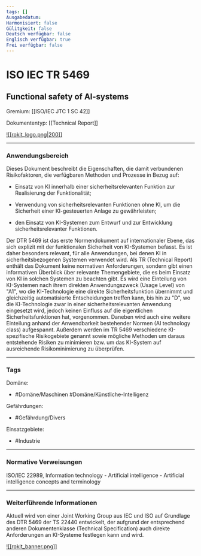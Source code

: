 ```yaml
---
tags: []
Ausgabedatum: 
Harmonisiert: false
Gülitgkeit: false
Deutsch verfügbar: false
Englisch verfügbar: true
Frei verfügbar: false
---
```


# ISO IEC TR 5469
## Functional safety of AI-systems

Gremium: [[ISO/IEC JTC 1 SC 42]]

Dokumententyp: [[Technical Report]]

[![[rokit_logo.png|200]]](https://public-robots.de/)

***
### Anwendungsbereich

Dieses Dokument beschreibt die Eigenschaften, die damit verbundenen Risikofaktoren, die verfügbaren Methoden und Prozesse in Bezug auf:

- Einsatz von KI innerhalb einer sicherheitsrelevanten Funktion zur Realisierung der Funktionalität;

- Verwendung von sicherheitsrelevanten Funktionen ohne KI, um die Sicherheit einer KI-gesteuerten Anlage zu gewährleisten;

- den Einsatz von KI-Systemen zum Entwurf und zur Entwicklung sicherheitsrelevanter Funktionen.

Der DTR 5469 ist das erste Normendokument auf internationaler Ebene, das sich explizit mit der funktionalen Sicherheit von KI-Systemen befasst. Es ist daher besonders relevant, für alle Anwendungen, bei denen KI in sicherheitsbezogenen Systemen verwendet wird. Als TR (Technical Report) enthält das Dokument keine normativen Anforderungen, sondern gibt einen informativen Überblick über relevante Themengebiete, die es beim Einsatz von KI in solchen Systemen zu beachten gibt. Es wird eine Einteilung von KI-Systemen nach ihrem direkten Anwendungszweck (Usage Level) von "A1", wo die KI-Technologie eine direkte Sicherheitsfunktion übernimmt und gleichzeitig automatisierte Entscheidungen treffen kann, bis hin zu "D", wo die KI-Technologie zwar in einer sicherheitsrelevanten Anwendung eingesetzt wird, jedoch keinen Einfluss auf die eigentlichen Sicherheitsfunktionen hat, vorgenommen. Daneben wird auch eine weitere Einteilung anhand der Anwendbarkeit bestehender Normen (AI technology class) aufgespannt.
Außerdem werden im TR 5469 verschiedene KI-spezifische Risikogebiete genannt sowie mögliche Methoden um daraus entstehende Risiken zu minimieren bzw. um das KI-System auf ausreichende Risikominimierung zu überprüfen.

***
### Tags

Domäne:
- #Domäne/Maschinen #Domäne/Künstliche-Intelligenz 

Gefährdungen:
- #Gefährdung/Divers 

Einsatzgebiete:
- #Industrie 

***
### Normative Verweisungen

ISO/IEC 22989, Information technology - Artificial intelligence - Artificial intelligence concepts and terminology
***
### Weiterführende Informationen

Aktuell wird von einer Joint Working Group aus IEC und ISO auf Grundlage des DTR 5469 der TS 22440 entwickelt, der aufgrund der entsprechend anderen Dokumentenklasse  (Technical Specification) auch direkte Anforderungen an KI-Systeme festlegen kann und wird.

[![[rokit_banner.png]]](https://public-robots.de/)
